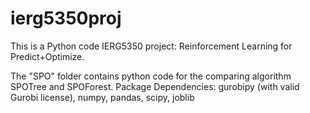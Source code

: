 # ierg5350proj

This is a Python code IERG5350 project: Reinforcement Learning for Predict+Optimize.

The "SPO" folder contains python code for the comparing algorithm SPOTree and SPOForest.
Package Dependencies: gurobipy (with valid Gurobi license), numpy, pandas, scipy, joblib

